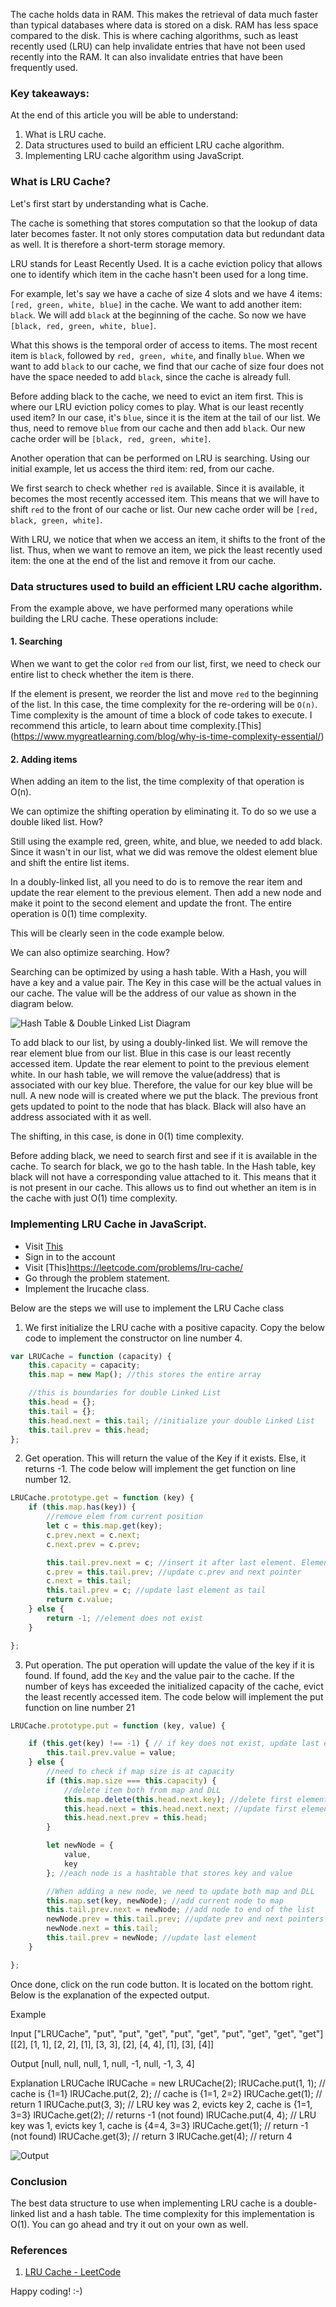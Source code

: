 The cache holds data in RAM. This makes the retrieval of data much faster than typical databases where data is stored on a disk. RAM has less space compared to the disk. This is where caching algorithms, such as least recently used (LRU) can help invalidate entries that have not been used recently into the RAM. It can also invalidate entries that have been frequently used.

### Key takeaways:
At the end of this article you will be able to understand:
1. What is LRU cache.
2. Data structures used to build an efficient LRU cache algorithm.
3. Implementing LRU cache algorithm using JavaScript.

### What is LRU Cache?
Let's first start by understanding what is Cache.

The cache is something that stores computation so that the lookup of data later becomes faster. It not only stores computation data but redundant data as well. It is therefore a short-term storage memory.

LRU stands for Least Recently Used. It is a cache eviction policy that allows one to identify which item in the cache hasn't been used for a long time.

For example, let's say we have a cache of size 4 slots and we have 4 items: `[red, green, white, blue]` in the cache. We want to add another item: `black`. We will add `black` at the beginning of the cache. So now we have `[black, red, green, white, blue]`.

What this shows is the temporal order of access to items. The most recent item is `black`, followed by `red, green, white`, and finally `blue`. When we want to add `black` to our cache, we find that our cache of size four does not have the space needed to add `black`, since the cache is already full.

Before adding black to the cache, we need to evict an item first. This is where our LRU eviction policy comes to play. What is our least recently used item? In our case, it's `blue`, since it is the item at the tail of our list. We thus, need to remove `blue` from our cache and then add `black`. Our new cache order will be `[black, red, green, white]`.

Another operation that can be performed on LRU is searching. Using our initial example, let us access the third item: red, from our cache.

We first search to check whether `red` is available. Since it is available, it becomes the most recently accessed item. This means that we will have to shift `red` to the front of our cache or list. Our new cache order will be `[red, black, green, white]`.

With LRU, we notice that when we access an item, it shifts to the front of the list. Thus, when we want to remove an item, we pick the least recently used item: the one at the end of the list and remove it from our cache.

### Data structures used to build an efficient LRU cache algorithm.

From the example above, we have performed many operations while building the LRU cache. These operations include:

#### 1. Searching
When we want to get the color `red` from our list, first, we need to check our entire list to check whether the item is there. 

If the element is present, we reorder the list and move `red` to the beginning of the list. In this case, the time complexity for the re-ordering will be `O(n)`. Time complexity is the amount of time a block of code takes to execute. I recommend this article, to learn about time complexity.[This] (https://www.mygreatlearning.com/blog/why-is-time-complexity-essential/)

#### 2. Adding items
When adding an item to the list, the time complexity of that operation is O(n).

We can optimize the shifting operation by eliminating it. To do so we use a double liked list. How?

Still using the example red, green, white, and blue, we needed to add black. Since it wasn't in our list, what we did was remove the oldest element blue and shift the entire list items.

In a doubly-linked list, all you need to do is to remove the rear item and update the rear element to the previous element. Then add a new node and make it point to the second element and update the front. The entire operation is 0(1) time complexity.

This will be clearly seen in the code example below.

We can also optimize searching. How?

Searching can be optimized by using a hash table. With a Hash, you will have a key and a value pair. The Key in this case will be the actual values in our cache. The value will be the address of our value as shown in the diagram below.

![Hash Table & Double Linked List Diagram](/ddl_hash.png)

To add black to our list, by using a doubly-linked list. We will remove the rear element blue from our list. Blue in this case is our least recently accessed item. Update the rear element to point to the previous element white. In our hash table, we will remove the value(address) that is associated with our key blue. Therefore, the value for our key blue will be null. A new node will is created where we put the black. The previous front gets updated to point to the node that has black. Black will also have an address associated with it as well.

The shifting, in this case, is done in 0(1) time complexity.

Before adding black, we need to search first and see if it is available in the cache. To search for black, we go to the hash table. In the Hash table, key black will not have a corresponding value attached to it. This means that it is not present in our cache. This allows us to find out whether an item is in the cache with just O(1) time complexity.

### Implementing LRU Cache in JavaScript.

- Visit [This](https://leetcode.com/)
- Sign in to the account
- Visit [This]https://leetcode.com/problems/lru-cache/
- Go through the problem statement.
- Implement the lrucache class.

Below are the steps we will use to implement the LRU Cache class

1. We first initialize the LRU cache with a positive capacity.
Copy the below code to implement the constructor on line number 4. 

```javascript
var LRUCache = function (capacity) {
    this.capacity = capacity;
    this.map = new Map(); //this stores the entire array

    //this is boundaries for double Linked List
    this.head = {};
    this.tail = {};
    this.head.next = this.tail; //initialize your double Linked List
    this.tail.prev = this.head;
};
```
2.  Get operation. This will return the value of the Key if it exists. Else, it returns -1.
The code below will implement the get function on line number 12.

```javascript
LRUCache.prototype.get = function (key) {
    if (this.map.has(key)) {
        //remove elem from current position
        let c = this.map.get(key);
        c.prev.next = c.next;
        c.next.prev = c.prev;

        this.tail.prev.next = c; //insert it after last element. Element before tail
        c.prev = this.tail.prev; //update c.prev and next pointer
        c.next = this.tail;
        this.tail.prev = c; //update last element as tail
        return c.value;
    } else {
        return -1; //element does not exist
    }

};
```

3.  Put operation. The put operation will update the value of the key if it is found. If found, add the `Key` and the value pair to the cache. If the number of keys has exceeded the initialized capacity of the cache, evict the least recently accessed item. 
The code below will implement the put function on line number 21

```javascript
LRUCache.prototype.put = function (key, value) {

    if (this.get(key) !== -1) { // if key does not exist, update last element value
        this.tail.prev.value = value;
    } else {
        //need to check if map size is at capacity
        if (this.map.size === this.capacity) {
            //delete item both from map and DLL
            this.map.delete(this.head.next.key); //delete first element of list
            this.head.next = this.head.next.next; //update first element as next element
            this.head.next.prev = this.head;
        }

        let newNode = {
            value,
            key
        }; //each node is a hashtable that stores key and value

        //When adding a new node, we need to update both map and DLL
        this.map.set(key, newNode); //add current node to map
        this.tail.prev.next = newNode; //add node to end of the list
        newNode.prev = this.tail.prev; //update prev and next pointers of newNode
        newNode.next = this.tail;
        this.tail.prev = newNode; //update last element
    }

};
```
Once done, click on the run code button. It is located on the bottom right. Below is the explanation of the expected output.

Example

Input
["LRUCache", "put", "put", "get", "put", "get", "put", "get", "get", "get"]
[[2], [1, 1], [2, 2], [1], [3, 3], [2], [4, 4], [1], [3], [4]]

Output
[null, null, null, 1, null, -1, null, -1, 3, 4]

Explanation
LRUCache lRUCache = new LRUCache(2);
lRUCache.put(1, 1); // cache is {1=1}
lRUCache.put(2, 2); // cache is {1=1, 2=2}
lRUCache.get(1);    // return 1
lRUCache.put(3, 3); // LRU key was 2, evicts key 2, cache is {1=1, 3=3}
lRUCache.get(2);    // returns -1 (not found)
lRUCache.put(4, 4); // LRU key was 1, evicts key 1, cache is {4=4, 3=3}
lRUCache.get(1);    // return -1 (not found)
lRUCache.get(3);    // return 3
lRUCache.get(4);    // return 4

![Output](https://user-images.githubusercontent.com/84809276/133435896-f3a34988-fabd-43e2-8071-4fec1f93fede.PNG)


### Conclusion
The best data structure to use when implementing LRU cache is a double-linked list and a hash table. The time complexity for this implementation is O(1). You can go ahead and try it out on your own as well.

### References
1. [LRU Cache - LeetCode](https://leetcode.com/problems/lru-cache/)

Happy coding! :-)
